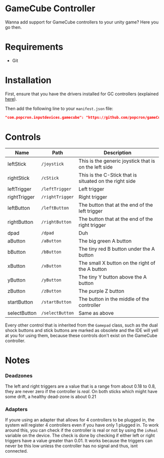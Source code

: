 # GameCube Controller
Wanna add support for GameCube controllers to your unity game? Here you go then.

# Requirements
- Git

# Installation
First, ensure that you have the drivers installed for GC controllers (explained [here](https://wiki.dolphin-emu.org/index.php?title=How_to_use_the_Official_GameCube_Controller_Adapter_for_Wii_U_in_Dolphin#Windows)).

Then add the following line to your `manifest.json` file:
```json
"com.popcron.inputdevices.gamecube": "https://github.com/popcron/gameCubeController.git"
```

# Controls
| Name | Path | Description |
| --- | --- | --- |
| leftStick | `/joystick` | This is the generic joystick that is on the left side |
| rightStick | `/cStick` | This is the C-Stick that is situated on the right side |
| leftTrigger | `/leftTrigger` | Left trigger |
| rightTrigger | `/rightTrigger` | Right trigger |
| leftButton | `/leftButton` | The button that at the end of the left trigger |
| rightButton | `/rightButton` | The button that at the end of the right trigger |
| dpad | `/dpad` | Duh |
| aButton | `/aButton` | The big green A button |
| bButton | `/bButton` | The tiny red B button under the A button |
| xButton | `/xButton` | The small X button on the right of the A button |
| yButton | `/yButton` | The tiny Y button above the A button |
| zButton | `/zButton` | The purple Z button |
| startButton | `/startButton` | The button in the middle of the controller |
| selectButton | `/selectButton` | Same as above |

Every other control that is inherited from the `Gamepad` class, such as the dual shock buttons and stick buttons are marked as obsolete and the IDE will yell at you for using them, because these controls don't exist on the GameCube controller.

# Notes
### Deadzones
The left and right triggers are a value that is a range from about 0.18 to 0.8, they are never zero if the controller is *real*. On both sticks which might have some drift, a healthy dead-zone is about 0.21

### Adapters
If youre using an adapter that allows for 4 controllers to be plugged in, the system will register 4 controllers even if you have only 1 plugged in. To work around this, you can check if the controller is real or not by using the `isReal` variable on the device. The check is done by checking if either left or right triggers have a value greater than 0.01. It works because the triggers can never be this low unless the controller has no signal and thus, isnt connected.
